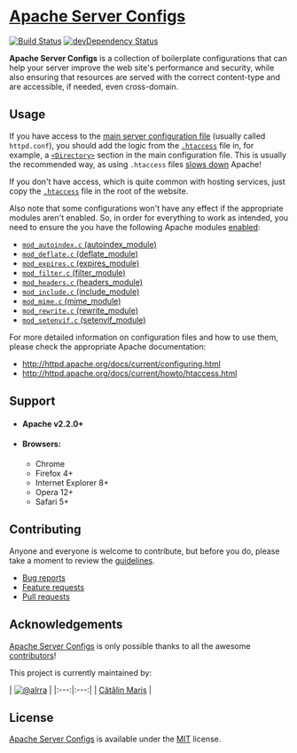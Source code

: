 # [Apache Server Configs](https://github.com/h5bp/server-configs-apache/)

[![Build Status](https://travis-ci.org/h5bp/server-configs-apache.svg)](https://travis-ci.org/h5bp/server-configs-apache)
[![devDependency Status](https://david-dm.org/h5bp/server-configs-apache/dev-status.svg)](https://david-dm.org/h5bp/server-configs-apache#info=devDependencies)

__Apache Server Configs__ is a collection of boilerplate configurations that
can help your server improve the web site's performance and security, while
also ensuring that resources are served with the correct content-type and are
accessible, if needed, even cross-domain.

## Usage

If you have access to the [main server configuration
file](http://httpd.apache.org/docs/current/configuring.html#main)
(usually called `httpd.conf`), you should add the logic from the
[`.htaccess`](https://github.com/h5bp/server-configs-apache/blob/master/src/.htaccess)
file in, for example, a
[`<Directory>`](http://httpd.apache.org/docs/current/mod/core.html#directory)
section in the main configuration file. This is usually the recommended way, as
using `.htaccess` files [slows
down](http://httpd.apache.org/docs/current/howto/htaccess.html#when) Apache!

If you don't have access, which is quite common with hosting services, just copy
the [`.htaccess`](https://github.com/h5bp/server-configs-apache/blob/master/src/.htaccess)
file in the root of the website.

Also note that some configurations won't have any effect if the appropriate
modules aren't enabled. So, in order for everything to work as intended, you
need to ensure the you have the following Apache modules
[enabled](https://github.com/h5bp/server-configs-apache/wiki/How-to-enable-Apache-modules):
  * [`mod_autoindex.c` (autoindex_module)](http://httpd.apache.org/docs/current/mod/mod_autoindex.html)
  * [`mod_deflate.c` (deflate_module)](http://httpd.apache.org/docs/current/mod/mod_deflate.html)
  * [`mod_expires.c` (expires_module)](http://httpd.apache.org/docs/current/mod/mod_expires.html)
  * [`mod_filter.c` (filter_module)](http://httpd.apache.org/docs/current/mod/mod_filter.html)
  * [`mod_headers.c` (headers_module)](http://httpd.apache.org/docs/current/mod/mod_headers.html)
  * [`mod_include.c` (include_module)](http://httpd.apache.org/docs/current/mod/mod_include.html)
  * [`mod_mime.c` (mime_module)](http://httpd.apache.org/docs/current/mod/mod_mime.html)
  * [`mod_rewrite.c` (rewrite_module)](http://httpd.apache.org/docs/current/mod/mod_rewrite.html)
  * [`mod_setenvif.c` (setenvif_module)](http://httpd.apache.org/docs/current/mod/mod_setenvif.html)

For more detailed information on configuration files and how to use them, please
check the appropriate Apache documentation:

* http://httpd.apache.org/docs/current/configuring.html
* http://httpd.apache.org/docs/current/howto/htaccess.html


## Support

* #### __Apache v2.2.0+__

* #### __Browsers:__

  * Chrome
  * Firefox 4+
  * Internet Explorer 8+
  * Opera 12+
  * Safari 5+


## Contributing

Anyone and everyone is welcome to contribute, but before you do, please take a
moment to review the [guidelines](CONTRIBUTING.md).

* [Bug reports](CONTRIBUTING.md#bugs)
* [Feature requests](CONTRIBUTING.md#features)
* [Pull requests](CONTRIBUTING.md#pull-requests)


## Acknowledgements

[Apache Server Configs](https://github.com/h5bp/server-configs-apache/) is
only possible thanks to all the awesome
[contributors](https://github.com/h5bp/server-configs-apache/graphs/contributors)!

This project is currently maintained by:

| [![@alrra](https://avatars.githubusercontent.com/u/1223565?s=120)](https://github.com/alrra "Follow @alrra on GitHub") |
|:---:|:---:|
| [Cătălin Mariș](https://github.com/alrra) |


## License

[Apache Server Configs](https://github.com/h5bp/server-configs-apache/) is
available under the [MIT](LICENSE.md) license.
